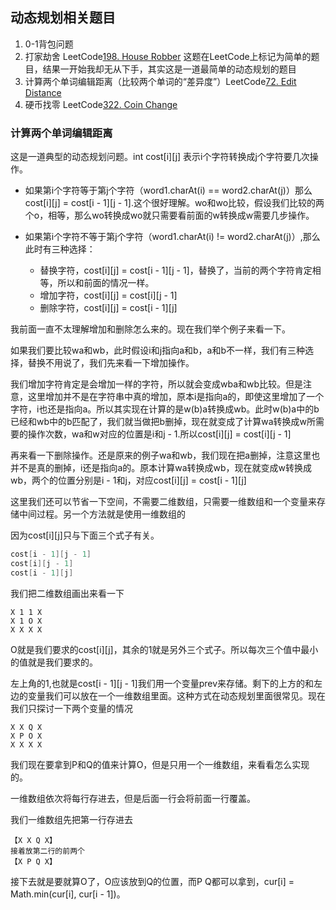 ## 动态规划相关题目
 1. 0-1背包问题
 2. 打家劫舍 LeetCode[198. House Robber](https://leetcode.com/problems/house-robber/)
    这题在LeetCode上标记为简单的题目，结果一开始我却无从下手，其实这是一道最简单的动态规划的题目
 3. 计算两个单词编辑距离（比较两个单词的“差异度”）LeetCode[72. Edit Distance](https://leetcode.com/problems/edit-distance/)
 4. 硬币找零 LeetCode[322. Coin Change](https://leetcode.com/problems/coin-change/) 
 

### 计算两个单词编辑距离
这是一道典型的动态规划问题。int cost\[i][j] 表示i个字符转换成j个字符要几次操作。

- 如果第i个字符等于第j个字符（word1.charAt(i) == word2.charAt(j)）那么cost\[i][j] = cost\[i - 1][j - 1].这个很好理解。wo和wo比较，假设我们比较的两个o，相等，那么wo转换成wo就只需要看前面的w转换成w需要几步操作。

- 如果第i个字符不等于第j个字符（word1.charAt(i) != word2.charAt(j)）,那么此时有三种选择：
  - 替换字符，cost\[i][j] = cost\[i - 1][j - 1]，替换了，当前的两个字符肯定相等，所以和前面的情况一样。
  - 增加字符，cost\[i][j] = cost\[i][j - 1]
  - 删除字符，cost\[i][j] = cost\[i - 1][j]

我前面一直不太理解增加和删除怎么来的。现在我们举个例子来看一下。

如果我们要比较wa和wb，此时假设i和j指向a和b，a和b不一样，我们有三种选择，替换不用说了，我们先来看一下增加操作。

我们增加字符肯定是会增加一样的字符，所以就会变成wba和wb比较。但是注意，这里增加并不是在字符串中真的增加，原本i是指向a的，即使这里增加了一个字符，i也还是指向a。所以其实现在计算的是w(b)a转换成wb。此时w(b)a中的b已经和wb中的b匹配了，我们就当做把b删掉，现在就变成了计算wa转换成w所需要的操作次数，wa和w对应的位置是i和j - 1.所以cost\[i][j] = cost\[i][j - 1]

再来看一下删除操作。还是原来的例子wa和wb，我们现在把a删掉，注意这里也并不是真的删掉，i还是指向a的。原本计算wa转换成wb，现在就变成w转换成wb，两个的位置分别是i - 1和j，对应cost\[i][j] = cost\[i - 1][j]

这里我们还可以节省一下空间，不需要二维数组，只需要一维数组和一个变量来存储中间过程。另一个方法就是使用一维数组的

因为cost\[i][j]只与下面三个式子有关。

```java
cost[i - 1][j - 1]
cost[i][j - 1]
cost[i - 1][j]
```

我们把二维数组画出来看一下

```
X 1 1 X
X 1 O X
X X X X
```

O就是我们要求的cost\[i][j]，其余的1就是另外三个式子。所以每次三个值中最小的值就是我们要求的。

左上角的1,也就是cost\[i - 1][j - 1]我们用一个变量prev来存储。剩下的上方的和左边的变量我们可以放在一个一维数组里面。这种方式在动态规划里面很常见。现在我们只探讨一下两个变量的情况

```
X X Q X
X P O X
X X X X
```

我们现在要拿到P和Q的值来计算O，但是只用一个一维数组，来看看怎么实现的。

一维数组依次将每行存进去，但是后面一行会将前面一行覆盖。

我们一维数组先把第一行存进去

```
【X X Q X】
接着放第二行的前两个
【X P Q X】
```

接下去就是要就算O了，O应该放到Q的位置，而P Q都可以拿到，cur[i] = Math.min(cur[i], cur[i - 1])。
